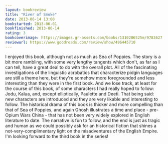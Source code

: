 ```yaml
---
layout: bookreview
title: "River of Smoke"
date: 2013-06-14 13:00
bookstarted: 2013-06-01
bookfinished: 2013-06-14
rating: 3
bookcoverimage: https://images.gr-assets.com/books/1310286525m/9783627.jpg
reviewurl: https://www.goodreads.com/review/show/496445710
---
```


I enjoyed this book, although not as much as Sea of Poppies. The story is a bit more rambling, with some very lengthy tangents which don't, as far as I can tell, have a great deal to do with the overall plot. All of the fascinating investigations of the linguistic acrobatics that characterize pidgin languages are still a theme here, but they're somehow more foregrounded and less interesting than they were in the first book. And we lose track, at least for the course of this book, of some characters I had really hoped to follow: Jodu, Kalua, and, except elliptically, Paulette and Deeti. That being said: new characters are introduced and they are very likable and interesting to follow. The historical drama of this book is thicker and more compelling than that of Sea of Poppies, and again Ghosh illustrates a time and place - pre-Opium Wars China - that has not been very widely explored in English literature to date. The narrative is fun to follow, and the end is just as tragic and human as we could possibly ask for an historical fiction that shines a not-very-complimentary light on the misadventures of the English Empire. I'm looking forward to the third book in the series!